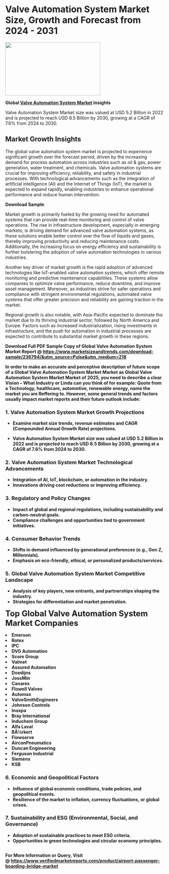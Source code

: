 <H1>Valve Automation System Market Size, Growth and Forecast from 2024 - 2031</H1><img class="aligncenter size-medium wp-image-584254" src="https://thirdeyenews.in/wp-content/uploads/2024/09/Global-Market-Research-300x168.jpeg" alt="" width="300" height="168" /><p><strong>Global&nbsp;<a href="https://www.marketsizeandtrends.com/download-sample/236794/&amp;utm_source=Pulse&amp;utm_medium=218">Valve Automation System Market</a> Insights</strong></p><p>Valve Automation System Market size was valued at USD 5.2 Billion in 2022 and is projected to reach USD 8.5 Billion by 2030, growing at a CAGR of 7.6% from 2024 to 2030.</p><p><h2>Market Growth Insights</h2> <p>The global valve automation system market is projected to experience significant growth over the forecast period, driven by the increasing demand for process automation across industries such as oil & gas, power generation, water treatment, and chemicals. Valve automation systems are crucial for improving efficiency, reliability, and safety in industrial processes. With technological advancements such as the integration of artificial intelligence (AI) and the Internet of Things (IoT), the market is expected to expand rapidly, enabling industries to enhance operational performance and reduce human intervention.</p> <p><strong>Download Sample</strong></p> <p>Market growth is primarily fueled by the growing need for automated systems that can provide real-time monitoring and control of valve operations. The rise in infrastructure development, especially in emerging markets, is driving demand for advanced valve automation systems, as these solutions enable better control over the flow of liquids and gases, thereby improving productivity and reducing maintenance costs. Additionally, the increasing focus on energy efficiency and sustainability is further bolstering the adoption of valve automation technologies in various industries.</p> <p>Another key driver of market growth is the rapid adoption of advanced technologies like IoT-enabled valve automation systems, which offer remote monitoring and predictive maintenance capabilities. These systems allow companies to optimize valve performance, reduce downtime, and improve asset management. Moreover, as industries strive for safer operations and compliance with stringent environmental regulations, automated valve systems that offer greater precision and reliability are gaining traction in the market.</p> <p>Regional growth is also notable, with Asia-Pacific expected to dominate the market due to its thriving industrial sector, followed by North America and Europe. Factors such as increased industrialization, rising investments in infrastructure, and the push for automation in industrial processes are expected to contribute to substantial market growth in these regions.</p> <p><strong></p><p><span class=""><strong>Download Full PDF Sample Copy of Global Valve Automation System Market Report</strong> @ <a href="https://www.marketsizeandtrends.com/download-sample/236794/&amp;utm_source=Pulse&amp;utm_medium=218" target="_blank">https://www.marketsizeandtrends.com/download-sample/236794/&amp;utm_source=Pulse&amp;utm_medium=218</a></span></p><p>In order to make an accurate and perceptive description of future scope of a Global&nbsp;Valve Automation System Market Market as Global&nbsp;Valve Automation System Market Market of 2025, you need to describe a clear Vision &ndash; What Industry or Linda can you think of for example: Quote from a Technology, healthcare, automotive, renewable energy, name the market you are Reffering to. However, some general trends and factors usually impact market reports and their future outlook include:</p><h3>1.&nbsp;<strong>Valve Automation System Market Growth Projections</strong></h3><ul><li>Examine market size trends, revenue estimates and CAGR (Compounded Annual Growth Rate) projections.</li><li><p>Valve Automation System Market size was valued at USD 5.2 Billion in 2022 and is projected to reach USD 8.5 Billion by 2030, growing at a CAGR of 7.6% from 2024 to 2030.</p></li></ul><h3>2.&nbsp;<strong>Valve Automation System Market Technological Advancements</strong></h3><ul><li>Integration of AI, IoT, blockchain, or automation in the industry.</li><li>Innovations driving cost reductions or improving efficiency.</li></ul><h3>3.&nbsp;<strong>Regulatory and Policy Changes</strong></h3><ul><li>Impact of global and regional regulations, including sustainability and carbon-neutral goals.</li><li>Compliance challenges and opportunities tied to government initiatives.</li></ul><h3>4.&nbsp;<strong>Consumer Behavior Trends</strong></h3><ul><li>Shifts in demand influenced by generational preferences (e.g., Gen Z, Millennials).</li><li>Emphasis on eco-friendly, ethical, or personalized products/services.</li></ul><h3>5.&nbsp;<strong>Global Valve Automation System Market Competitive Landscape</strong></h3><ul><li>Analysis of key players, new entrants, and partnerships shaping the industry.</li><li>Strategies for differentiation and market penetration.</li></ul><p data-pm-slice="1 1 []"><span style="color: inherit; font-family: inherit; font-size: 25px;">Top Global Valve Automation System Market Companies</span></p><div class="" data-test-id=""><p><li>Emerson</li><li> Rotex</li><li> IPC</li><li> DVG Automation</li><li> Score Group</li><li> Valmet</li><li> Assured Automation</li><li> Doedijns</li><li> JossMin</li><li> Canares</li><li> Flowell Valves</li><li> Automax</li><li> ValveSmithEngineers</li><li> Johnson Controls</li><li> Inoxpa</li><li> Bray International</li><li> Induchem Group</li><li> Alfa Laval</li><li> BÃ¼rkert</li><li> Flowserve</li><li> AirconPneumatics</li><li> Duncan Engineering</li><li> Ferguson Industrial</li><li> Siemens</li><li> KSB</li></p></div><h3>6.&nbsp;<strong>Economic and Geopolitical Factors</strong></h3><ul><li>Influence of global economic conditions, trade policies, and geopolitical events.</li><li>Resilience of the market to inflation, currency fluctuations, or global crises.</li></ul><h3>7.&nbsp;<strong>Sustainability and ESG (Environmental, Social, and Governance)</strong></h3><ul><li>Adoption of sustainable practices to meet ESG criteria.</li><li>Opportunities in green technologies and circular economy principles.</li></ul><h2><strong style="font-size: 14px;">For More Information or Query, Visit @&nbsp;</strong><a style="background-color: #ffffff; font-size: 14px;" href="https://www.marketsizeandtrends.com/report/valve-automation-system-market/" target="_blank">https://www.verifiedmarketreports.com/product/airport-passenger-boarding-bridge-market</a></h2>
